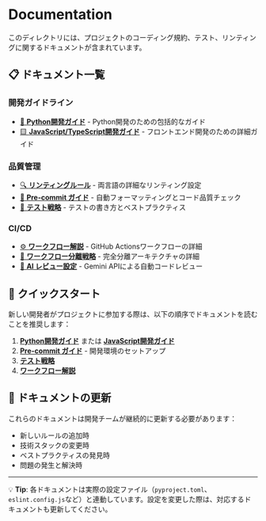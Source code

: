 # Documentation

このディレクトリには、プロジェクトのコーディング規約、テスト、リンティングに関するドキュメントが含まれています。

## 📋 ドキュメント一覧

### 開発ガイドライン
- [🐍 **Python開発ガイド**](./python-guide.md) - Python開発のための包括的なガイド
- [🟨 **JavaScript/TypeScript開発ガイド**](./javascript-guide.md) - フロントエンド開発のための詳細ガイド

### 品質管理
- [🔍 **リンティングルール**](./linting-rules.md) - 両言語の詳細なリンティング設定
- [🔧 **Pre-commit ガイド**](./pre-commit-guide.md) - 自動フォーマッティングとコード品質チェック
- [🧪 **テスト戦略**](./testing-guide.md) - テストの書き方とベストプラクティス

### CI/CD
- [⚙️ **ワークフロー解説**](./workflows.md) - GitHub Actionsワークフローの詳細
- [🔄 **ワークフロー分離戦略**](./workflow-separation-strategy.md) - 完全分離アーキテクチャの詳細
- [🤖 **AI レビュー設定**](./ai-review.md) - Gemini APIによる自動コードレビュー

## 🚀 クイックスタート

新しい開発者がプロジェクトに参加する際は、以下の順序でドキュメントを読むことを推奨します：

1. **[Python開発ガイド](./python-guide.md)** または **[JavaScript開発ガイド](./javascript-guide.md)**
2. **[Pre-commit ガイド](./pre-commit-guide.md)** - 開発環境のセットアップ
3. **[テスト戦略](./testing-guide.md)**
4. **[ワークフロー解説](./workflows.md)**

## 📝 ドキュメントの更新

これらのドキュメントは開発チームが継続的に更新する必要があります：

- 新しいルールの追加時
- 技術スタックの変更時
- ベストプラクティスの発見時
- 問題の発生と解決時

---

💡 **Tip**: 各ドキュメントは実際の設定ファイル（`pyproject.toml`、`eslint.config.js`など）と連動しています。設定を変更した際は、対応するドキュメントも更新してください。
